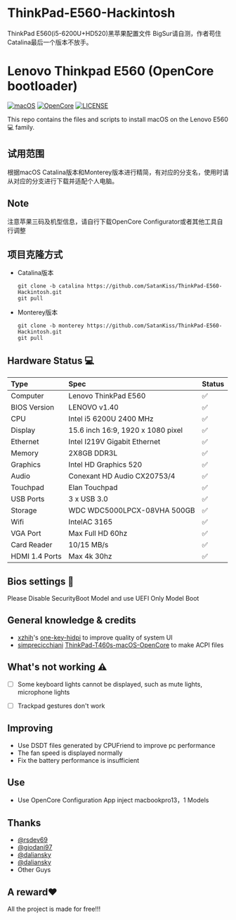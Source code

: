 # ThinkPad-E560-Hackintosh
ThinkPad E560(i5-6200U+HD520)黑苹果配置文件 BigSur请自测，作者苟住Catalina最后一个版本不放手。
# Lenovo Thinkpad E560 (OpenCore bootloader)

[![macOS](https://img.shields.io/badge/macOS-Big%20Sur-blue)](https://developer.apple.com/documentation/macos-release-notes)
[![OpenCore](https://img.shields.io/badge/OpenCore-0.6.7-green)](https://github.com/acidanthera/OpenCorePkg)
[![LICENSE](https://img.shields.io/badge/license-MIT-purple)](/LICENSE)

This repo contains the files and scripts to install macOS on the Lenovo E560💻 family.

## 试用范围
根据macOS Catalina版本和Monterey版本进行精简，有对应的分支名，使用时请从对应的分支进行下载并适配个人电脑。

## Note
注意苹果三码及机型信息，请自行下载OpenCore Configurator或者其他工具自行调整

## 项目克隆方式
- Catalina版本
    ```shell
    git clone -b catalina https://github.com/SatanKiss/ThinkPad-E560-Hackintosh.git
    git pull 
    ```
- Monterey版本
    ```shell
    git clone -b monterey https://github.com/SatanKiss/ThinkPad-E560-Hackintosh.git
    git pull  
    ```

## Hardware Status 💻

| Type           | Spec                                | Status|
|:---------------|:------------------------------------|:------|
| Computer       | Lenovo ThinkPad E560                | ✅ |
| BIOS Version   | LENOVO v1.40                        | ✅ |     
| CPU            | Intel i5 6200U 2400 MHz             | ✅ |
| Display        | 15.6 inch 16:9, 1920 x 1080 pixel   | ✅ |
| Ethernet       | Intel I219V Gigabit Ethernet        | ✅ |
| Memory         | 2X8GB DDR3L                         | ✅ |
| Graphics       | Intel HD Graphics 520               | ✅ |
| Audio          | Conexant HD Audio CX20753/4         | ✅ |
| Touchpad       | Elan Touchpad                       | ✅ |
| USB Ports      | 3 x USB 3.0                         | ✅ |
| Storage        | WDC WDC5000LPCX-08VHA 500GB         | ✅ |
| Wifi            | IntelAC 3165                       | ✅ |
| VGA Port       | Max Full HD 60hz                    | ✅ |
| Card Reader    | 10/15 MB/s                          | ✅ |
| HDMI 1.4 Ports | Max 4k 30hz                         | ✅ |

## Bios settings 💾

Please Disable SecurityBoot Model and use UEFI Only Model Boot

## General knowledge & credits

- [xzhih](https://github.com/xzhih)'s [one-key-hidpi](https://github.com/xzhih/one-key-hidpi) to improve quality of system UI
- [simprecicchiani](https://github.com/simprecicchiani) [ThinkPad-T460s-macOS-OpenCore](https://github.com/simprecicchiani/ThinkPad-T460s-macOS-OpenCore) to make ACPI files

## What's not working ⚠️

- [ ] Some keyboard lights cannot be displayed, such as mute lights, microphone lights

- [ ] Trackpad gestures don't work

## Improving

-  Use DSDT files generated by CPUFriend to improve pc performance
-  The fan speed is displayed normally
- Fix the battery performance is insufficient

## Use

- Use OpenCore Configuration App inject macbookpro13，1 Models

## Thanks

- [@rsdev69](https://github.com/rsdev69/ThinkPad-E560-Hackintosh)
- [@giodani97](https://github.com/giodani97/Lenovo-E560-OpenCore)
- [@daliansky](https://github.com/daliansky/OC-little)
- [@daliansky](https://github.com/daliansky/P-little)
- Other Guys

## A reward❤️

All the project is made for free!!!

